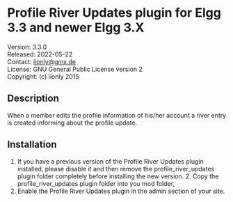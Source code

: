 Profile River Updates plugin for Elgg 3.3 and newer Elgg 3.X
============================================================

Version: 3.3.0  
Released: 2022-05-22  
Contact: iionly@gmx.de  
License: GNU General Public License version 2  
Copyright: (c) iionly 2015


Description
-----------

When a member edits the profile information of his/her account a river entry is created informing about the profile update.


Installation
------------

1. If you have a previous version of the Profile River Updates plugin installed, please disable it and then remove the profile_river_updates plugin folder completely before installing the new version. 2. Copy the profile_river_updates plugin folder into you mod folder,
3. Enable the Profile River Updates plugin in the admin section of your site.

